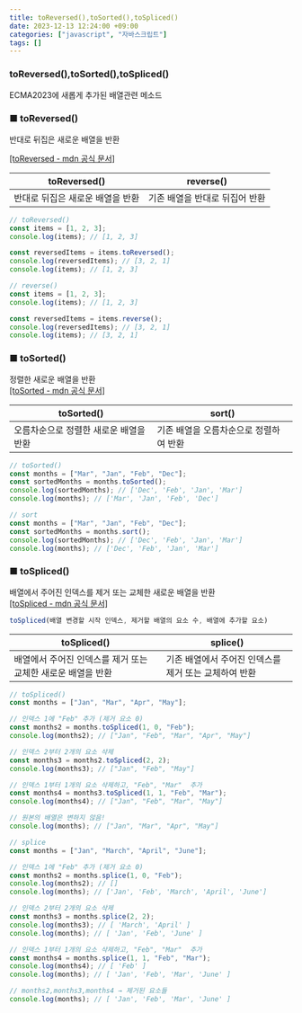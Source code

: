 ```yaml
---
title: toReversed(),toSorted(),toSpliced()
date: 2023-12-13 12:24:00 +09:00
categories: ["javascript", "자바스크립트"]
tags: []
---
```


### toReversed(),toSorted(),toSpliced()

ECMA2023에 새롭게 추가된 배열관련 메소드

### ■ toReversed()

반대로 뒤집은 새로운 배열을 반환

[[toReversed - mdn 공식 문서]](https://developer.mozilla.org/ko/docs/Web/JavaScript/Reference/Global_Objects/Array/toReversed)

| toReversed()                     | reverse()                      |
| -------------------------------- | ------------------------------ |
| 반대로 뒤집은 새로운 배열을 반환 | 기존 배열을 반대로 뒤집어 반환 |

```js
// toReversed()
const items = [1, 2, 3];
console.log(items); // [1, 2, 3]

const reversedItems = items.toReversed();
console.log(reversedItems); // [3, 2, 1]
console.log(items); // [1, 2, 3]
```

```js
// reverse()
const items = [1, 2, 3];
console.log(items); // [1, 2, 3]

const reversedItems = items.reverse();
console.log(reversedItems); // [3, 2, 1]
console.log(items); // [3, 2, 1]
```

### ■ toSorted()

정렬한 새로운 배열을 반환  
[[toSorted - mdn 공식 문서]](https://developer.mozilla.org/ko/docs/Web/JavaScript/Reference/Global_Objects/Array/toSorted)

| toSorted()                             | sort()                                 |
| -------------------------------------- | -------------------------------------- |
| 오름차순으로 정렬한 새로운 배열을 반환 | 기존 배열을 오름차순으로 정렬하여 반환 |

```js
// toSorted()
const months = ["Mar", "Jan", "Feb", "Dec"];
const sortedMonths = months.toSorted();
console.log(sortedMonths); // ['Dec', 'Feb', 'Jan', 'Mar']
console.log(months); // ['Mar', 'Jan', 'Feb', 'Dec']
```

```js
// sort
const months = ["Mar", "Jan", "Feb", "Dec"];
const sortedMonths = months.sort();
console.log(sortedMonths); // ['Dec', 'Feb', 'Jan', 'Mar']
console.log(months); // ['Dec', 'Feb', 'Jan', 'Mar']
```

### ■ toSpliced()

배열에서 주어진 인덱스를 제거 또는 교체한 새로운 배열을 반환  
[[toSpliced - mdn 공식 문서]](https://developer.mozilla.org/ko/docs/Web/JavaScript/Reference/Global_Objects/Array/toSpliced)

```js
toSpliced(배열 변경할 시작 인덱스, 제거할 배열의 요소 수, 배열에 추가할 요소)
```

| toSpliced()                                                  | splice()                                              |
| ------------------------------------------------------------ | ----------------------------------------------------- |
| 배열에서 주어진 인덱스를 제거 또는 교체한 새로운 배열을 반환 | 기존 배열에서 주어진 인덱스를 제거 또는 교체하여 반환 |

```js
// toSpliced()
const months = ["Jan", "Mar", "Apr", "May"];

// 인덱스 1에 "Feb" 추가 (제거 요소 0)
const months2 = months.toSpliced(1, 0, "Feb");
console.log(months2); // ["Jan", "Feb", "Mar", "Apr", "May"]

// 인덱스 2부터 2개의 요소 삭제
const months3 = months2.toSpliced(2, 2);
console.log(months3); // ["Jan", "Feb", "May"]

// 인덱스 1부터 1개의 요소 삭제하고, "Feb", "Mar"  추가
const months4 = months3.toSpliced(1, 1, "Feb", "Mar");
console.log(months4); // ["Jan", "Feb", "Mar", "May"]

// 원본의 배열은 변하지 않음!
console.log(months); // ["Jan", "Mar", "Apr", "May"]
```

```js
// splice
const months = ["Jan", "March", "April", "June"];

// 인덱스 1에 "Feb" 추가 (제거 요소 0)
const months2 = months.splice(1, 0, "Feb");
console.log(months2); // []
console.log(months); // ['Jan', 'Feb', 'March', 'April', 'June']

// 인덱스 2부터 2개의 요소 삭제
const months3 = months.splice(2, 2);
console.log(months3); // [ 'March', 'April' ]
console.log(months); // [ 'Jan', 'Feb', 'June' ]

// 인덱스 1부터 1개의 요소 삭제하고, "Feb", "Mar"  추가
const months4 = months.splice(1, 1, "Feb", "Mar");
console.log(months4); // [ 'Feb' ]
console.log(months); // [ 'Jan', 'Feb', 'Mar', 'June' ]

// months2,months3,months4 → 제거된 요소들
console.log(months); // [ 'Jan', 'Feb', 'Mar', 'June' ]
```
